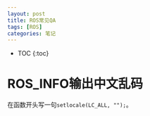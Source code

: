 ```yaml
---
layout: post
title: ROS常见QA
tags: [ROS]
categories: 笔记
---
```


* TOC
{:toc}

# ROS_INFO输出中文乱码

在函数开头写一句`setlocale(LC_ALL, "");`。